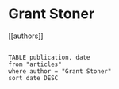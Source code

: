 # Grant Stoner

[[authors]]

```dataview

TABLE publication, date
from "articles"
where author = "Grant Stoner"
sort date DESC

```
